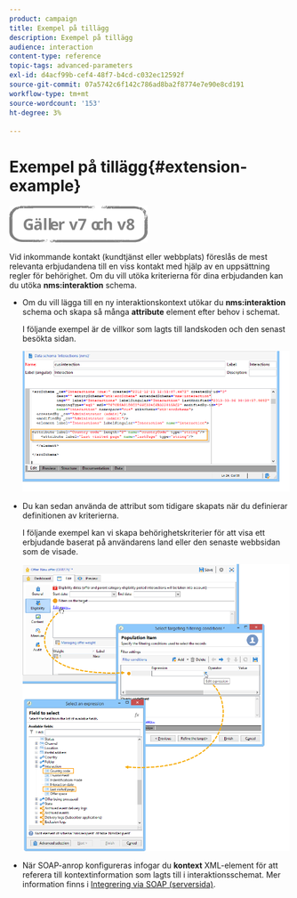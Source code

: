 ```yaml
---
product: campaign
title: Exempel på tillägg
description: Exempel på tillägg
audience: interaction
content-type: reference
topic-tags: advanced-parameters
exl-id: d4acf99b-cef4-48f7-b4cd-c032ec12592f
source-git-commit: 07a5742c6f142c786ad8ba2f8774e7e90e8cd191
workflow-type: tm+mt
source-wordcount: '153'
ht-degree: 3%

---
```


# Exempel på tillägg{#extension-example}

![](../../assets/common.svg)

Vid inkommande kontakt (kundtjänst eller webbplats) föreslås de mest relevanta erbjudandena till en viss kontakt med hjälp av en uppsättning regler för behörighet. Om du vill utöka kriterierna för dina erbjudanden kan du utöka **nms:interaktion** schema.

* Om du vill lägga till en ny interaktionskontext utökar du **nms:interaktion** schema och skapa så många **attribute** element efter behov i schemat.

   I följande exempel är de villkor som lagts till landskoden och den senast besökta sidan.

   ![](assets/s_ncs_configuration_offer_schemas.png)

* Du kan sedan använda de attribut som tidigare skapats när du definierar definitionen av kriterierna.

   I följande exempel kan vi skapa behörighetskriterier för att visa ett erbjudande baserat på användarens land eller den senaste webbsidan som de visade.

   ![](assets/s_ncs_configuration_offer_context.png)

* När SOAP-anrop konfigureras infogar du **kontext** XML-element för att referera till kontextinformation som lagts till i interaktionsschemat. Mer information finns i [Integrering via SOAP (serversida)](../../interaction/using/integration-via-soap--server-side-.md).
